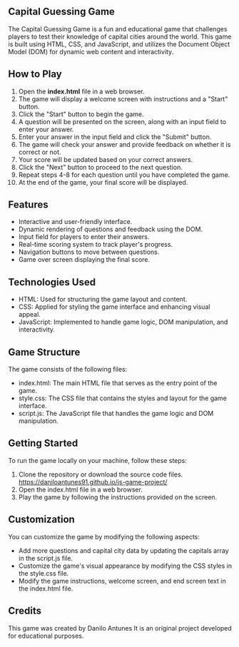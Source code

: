 ## Capital Guessing Game

The Capital Guessing Game is a fun and educational game that challenges players to test their knowledge of capital cities around the world. This game is built using HTML, CSS, and JavaScript, and utilizes the Document Object Model (DOM) for dynamic web content and interactivity.

## How to Play

1. Open the **index.html** file in a web browser.
2. The game will display a welcome screen with instructions and a "Start" button.
3. Click the "Start" button to begin the game.
4. A question will be presented on the screen, along with an input field to enter your answer.
5. Enter your answer in the input field and click the "Submit" button.
6. The game will check your answer and provide feedback on whether it is correct or not.
7. Your score will be updated based on your correct answers.
8. Click the "Next" button to proceed to the next question.
9. Repeat steps 4-8 for each question until you have completed the game.
10. At the end of the game, your final score will be displayed.

## Features

- Interactive and user-friendly interface.
- Dynamic rendering of questions and feedback using the DOM.
- Input field for players to enter their answers.
- Real-time scoring system to track player's progress.
- Navigation buttons to move between questions.
- Game over screen displaying the final score.

## Technologies Used

- HTML: Used for structuring the game layout and content.
- CSS: Applied for styling the game interface and enhancing visual appeal.
- JavaScript: Implemented to handle game logic, DOM manipulation, and interactivity.

## Game Structure

The game consists of the following files:

- index.html: The main HTML file that serves as the entry point of the game.
- style.css: The CSS file that contains the styles and layout for the game interface.
- script.js: The JavaScript file that handles the game logic and DOM manipulation.

## Getting Started

To run the game locally on your machine, follow these steps:

1. Clone the repository or download the source code files. https://daniloantunes91.github.io/js-game-project/
2. Open the index.html file in a web browser.
3. Play the game by following the instructions provided on the screen.

## Customization

You can customize the game by modifying the following aspects:

- Add more questions and capital city data by updating the capitals array in the script.js file.
- Customize the game's visual appearance by modifying the CSS styles in the style.css file.
- Modify the game instructions, welcome screen, and end screen text in the index.html file.

## Credits

This game was created by Danilo Antunes It is an original project developed for educational purposes.
